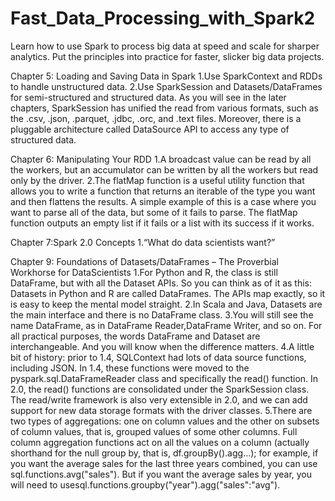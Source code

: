 # Fast_Data_Processing_with_Spark2
Learn how to use Spark to process big data at speed and scale for sharper analytics. Put the principles into practice for faster, slicker big data projects.

Chapter 5: Loading and Saving Data in Spark
1.Use SparkContext and RDDs to handle unstructured data.
2.Use SparkSession and Datasets/DataFrames for semi-structured and structured data. As you will see in the later chapters, SparkSession has unified the read from various formats, such as the .csv, .json, .parquet, .jdbc, .orc, and .text files. Moreover, there is a pluggable architecture called DataSource API to access any type of structured data.

Chapter 6: Manipulating Your RDD
1.A broadcast value can be read by all the workers, but an accumulator can be written by all the workers but read only by the driver. 
2.The flatMap function is a useful utility function that allows you to write a function that returns an iterable of the type you want and then flattens the results. A simple example of this is a case where you want to parse all of the data, but some of it fails to parse. The flatMap function outputs an empty list if it fails or a list with its success if it works.

Chapter 7:Spark 2.0 Concepts
1.“What do data scientists want?”

Chapter 9: Foundations of Datasets/DataFrames – The Proverbial Workhorse for DataScientists
1.For Python and R, the class is still DataFrame, but with all the Dataset APIs. So you can think as of it as this: Datasets in Python and R are called DataFrames. The APIs map exactly, so it is easy to keep the mental model straight.
2.In Scala and Java, Datasets are the main interface and there is no DataFrame class.
3.You will still see the name DataFrame, as in DataFrame Reader,DataFrame Writer, and so on. For all practical purposes, the words DataFrame and Dataset are interchangeable. And you will know when the difference matters.
4.A little bit of history: prior to 1.4, SQLContext had lots of data source functions, including JSON. In 1.4, these functions were moved to the pyspark.sql.DataFrameReader class and specifically the read() function. In 2.0, the read() functions are consolidated under the SparkSession class. The read/write framework is also very extensible in 2.0, and we can add support for new data storage formats with the driver classes.
5.There are two types of aggregations: one on column values and the other on subsets of column values, that is, grouped values of some other columns. Full column aggregation functions act on all the values on a column (actually shorthand for the null group by, that is, df.groupBy().agg…); for example, if you want the average sales for the last three years combined, you can use sql.functions.avg("sales"). But if you want the average sales by year, you will need to usesql.functions.groupby("year").agg("sales":"avg").
